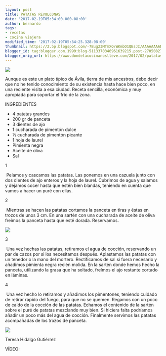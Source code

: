 ```yaml
---
layout: post
title: PATATAS REVOLCONAS
date: '2017-02-19T05:34:00.000-08:00'
author: bernardo
tags:
- recetas
- cocina viajera
modified_time: '2017-02-19T05:34:25.328-08:00'
thumbnail: https://2.bp.blogspot.com/-7Bug23MTmXQ/WKmbO1QEsJI/AAAAAAAADbU/5dELg3PsiWQRVwxoThh6taBLv4ToEO3GgCLcB/s72-c/05.JPG
blogger_id: tag:blogger.com,1999:blog-5113370346961639215.post-270508277170504232
blogger_orig_url: https://www.dondelacocinanoslleve.com/2017/02/patatas-revolconas.html
---
```


![](https://2.bp.blogspot.com/-7Bug23MTmXQ/WKmbO1QEsJI/AAAAAAAADbU/5dELg3PsiWQRVwxoThh6taBLv4ToEO3GgCLcB/s400/05.JPG)

  

Aunque es este un plato típico de Ávila, tierra de mis ancestros, debo decir que no he tenido conocimiento de su existencia hasta hace bien poco, en una reciente visita a esa ciudad. Receta sencilla, económica y muy apropiada para soportar el frío de la zona.

  

INGREDIENTES

* 4 patatas grandes
* 200 gr de panceta
* 3 dientes de ajo
* 1 cucharada de pimentón dulce
* ½ cucharada de pimentón picante
* 1 hoja de laurel
* Pimienta negra
* Aceite de oliva
* Sal

  

1

 Pelamos y cascamos las patatas. Las ponemos en una cazuela junto con dos dientes de ajo enteros y la hoja de laurel. Cubrimos de agua y salamos y dejamos cocer hasta que estén bien blandas, teniendo en cuenta que vamos a hacer un puré con ellas.

  

  

2

 Mientras se hacen las patatas cortamos la panceta en tiras y éstas en trozos de unos 3 cm. En una sartén con una cucharada de aceite de oliva freímos la panceta hasta que esté dorada. Reservamos.

  

![](https://1.bp.blogspot.com/-rtCH203zhyM/WKmbjrrNGtI/AAAAAAAADbY/NnM6JStInr4l94FJjDgQ-yLHNkwS3RLSgCLcB/s320/02.JPG)

  

3

 Una vez hechas las patatas, retiramos el agua de cocción, reservando un par de cazos por si los necesitamos después. Aplastamos las patatas con un tenedor o la mano del mortero. Rectificamos de sal si fuera necesario y añadimos pimienta negra recién molida. En la sartén donde hemos hecho la panceta, utilizando la grasa que ha soltado, freímos el ajo restante cortado en láminas.

  

4

 Una vez hecho lo retiramos y añadimos los pimentones, teniendo cuidado de retirar rápido del fuego, para que no se quemen. Regamos con un poco de caldo de la cocción de las patatas. Echamos el contenido de la sartén sobre el puré de patatas mezclando muy bien. Si hiciera falta podríamos añadir un poco más del agua de cocción. Finalmente servimos las patatas acompañadas de los trozos de panceta.

  

![](https://4.bp.blogspot.com/-OAXTZ2ej7vE/WKmb0KGO_hI/AAAAAAAADbc/a9zMdh5lGoowBXX-HqMCu6iAPHNXgZkbwCLcB/s320/03.JPG)

  

  

Teresa Hidalgo Gutiérrez

  

VÍDEO:
